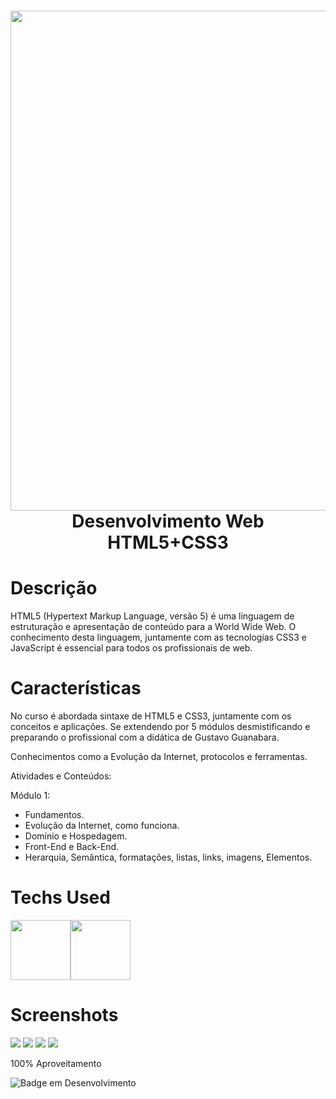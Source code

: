 <div align="center">
 <h1> <img src="https://i.imgur.com/Z7ncjRn.jpeg" width="800px"><br/>Desenvolvimento Web HTML5+CSS3</h1>
     </div>
     
  <!--<p align="center">
  <a href="https://skillicons.dev">
    <img src="https://skillicons.dev/icons?i=py,django,flask,mongodb,sqlite" />
  </a>
</p-->



# Descrição
HTML5 (Hypertext Markup Language, versão 5) é uma linguagem de estruturação e apresentação de conteúdo para a World Wide Web. O conhecimento desta linguagem, juntamente com as tecnologias CSS3 e JavaScript é essencial para todos os profissionais de web.

# Características
No curso é abordada sintaxe de HTML5 e CSS3, juntamente com os conceitos e aplicações. Se extendendo por 5 módulos desmistificando e preparando o profissional com a didática de Gustavo Guanabara. 

Conhecimentos como a Evolução da Internet, protocolos e ferramentas.

Atividades e Conteúdos:

Módulo 1:
- Fundamentos.
- Evolução da Internet, como funciona.
- Domínio e Hospedagem.
- Front-End e Back-End.
- Herarquia, Semântica, formatações, listas, links, imagens, Elementos.


# Techs Used
 <img src="https://cdn.jsdelivr.net/gh/devicons/devicon/icons/html5/html5-original-wordmark.svg" height="96" width="96px" /><img src="https://cdn.jsdelivr.net/gh/devicons/devicon/icons/css3/css3-original-wordmark.svg" height="96" width="96px" />



# Screenshots
  <img src="https://i.imgur.com/S5cdn0v.png"> 
  <img src="https://i.imgur.com/aaXZaHf.png">
  <img src="https://i.imgur.com/6mM0CFo.png"> 
  <img src="https://i.imgur.com/6OByfN2.png">

<p>100% Aproveitamento</p>

![Badge em Desenvolvimento](http://img.shields.io/static/v1?label=curso&message=concluido&color=GREEN&style=for-the-badge)<br>
